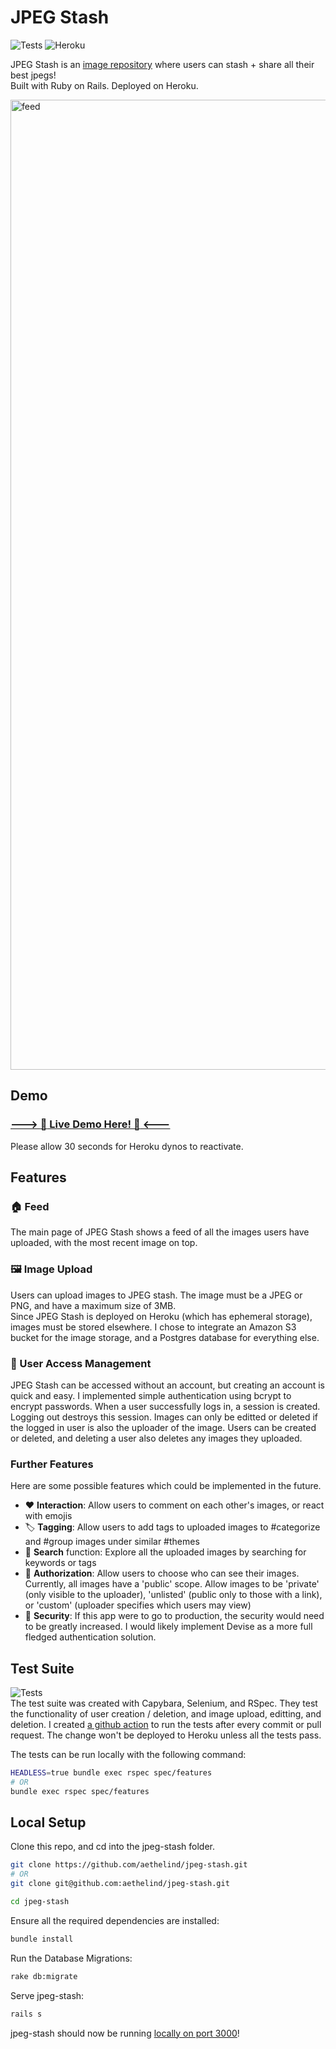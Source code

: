 #  JPEG Stash
![Tests](https://github.com/aethelind/jpeg-stash/actions/workflows/main.yml/badge.svg?branch=master) ![Heroku](https://pyheroku-badge.herokuapp.com/?app=jpeg-stash)

JPEG Stash is an [image repository](https://docs.google.com/document/d/1eg3sJTOwtyFhDopKedRD6142CFkDfWp1QvRKXNTPIOc/edit?usp=sharing) where users can stash + share all their best jpegs!  
Built with Ruby on Rails. Deployed on Heroku.   

[<img width="1552" alt="feed" src="https://user-images.githubusercontent.com/42299845/133905809-d2a7347f-6240-41b5-a1a0-f395d1f24384.png">](https://jpeg-stash.herokuapp.com/)

## Demo
### [ ---> :rocket: Live Demo Here! :rocket: <--- ](https://jpeg-stash.herokuapp.com/)  
Please allow 30 seconds for Heroku dynos to reactivate.

## Features
### 🏠 Feed
The main page of JPEG Stash shows a feed of all the images users have uploaded, with the most recent image on top.
### 🖼️ Image Upload
Users can upload images to JPEG stash. The image must be a JPEG or PNG, and have a maximum size of 3MB.  
Since JPEG Stash is deployed on Heroku (which has ephemeral storage), images must be stored elsewhere. I chose to integrate an Amazon S3 bucket for the image storage, and a Postgres database for everything else.
### 👥 User Access Management
JPEG Stash can be accessed without an account, but creating an account is quick and easy. I implemented simple authentication using bcrypt to encrypt passwords. When a user successfully logs in, a session is created. Logging out destroys this session. Images can only be editted or deleted if the logged in user is also the uploader of the image. Users can be created or deleted, and deleting a user also deletes any images they uploaded. 
### Further Features
Here are some possible features which could be implemented in the future.  

- ❤️ **Interaction**: Allow users to comment on each other's images, or react with emojis
- 🏷 **Tagging**: Allow users to add tags to uploaded images to #categorize and #group images under similar #themes
- 🔎 **Search** function: Explore all the uploaded images by searching for keywords or tags
- 👀 **Authorization**: Allow users to choose who can see their images. Currently, all images have a 'public' scope. Allow images to be 'private' (only visible to the uploader), 'unlisted' (public only to those with a link), or 'custom' (uploader specifies which users may view)
- 🔐 **Security**: If this app were to go to production, the security would need to be greatly increased. I would likely implement Devise as a more full fledged authentication solution.

## Test Suite   
![Tests](https://github.com/aethelind/jpeg-stash/actions/workflows/main.yml/badge.svg?branch=master)  
The test suite was created with Capybara, Selenium, and RSpec. They test the functionality of user creation / deletion, and image upload, editting, and deletion. I created [a github action](https://github.com/aethelind/jpeg-stash/actions/workflows/main.yml) to run the tests after every commit or pull request. The change won't be deployed to Heroku unless all the tests pass.  

The tests can be run locally with the following command:
```bash
HEADLESS=true bundle exec rspec spec/features
# OR
bundle exec rspec spec/features
```

## Local Setup
Clone this repo, and cd into the jpeg-stash folder.
```bash
git clone https://github.com/aethelind/jpeg-stash.git
# OR
git clone git@github.com:aethelind/jpeg-stash.git
```
```bash
cd jpeg-stash
```

Ensure all the required dependencies are installed:
```bash
bundle install 
```

Run the Database Migrations:
```bash
rake db:migrate
```

Serve jpeg-stash:
```bash
rails s
```

jpeg-stash should now be running [locally on port 3000](http://localhost:3000/)!

